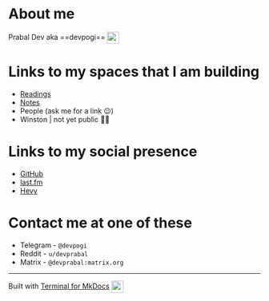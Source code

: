 # About me

Prabal Dev aka ==devpogi==  <img src="https://api.iconify.design/twemoji:butterfly.svg" width="24" height="24" style="vertical-align: middle"> 


# Links to my spaces that I am building

- [Readings](https://devprabal.github.io/readings/)
- [Notes](https://devprabal.github.io/notes/)
- People (ask me for a link 😉)
- Winston | not yet public ⛓️‍💥

# Links to my social presence

- [GitHub](https://github.com/devprabal)
- [last.fm](https://www.last.fm/user/pd_weiss)
- [Hevy](https://hevy.com/user/devpogi)

# Contact me at one of these

- Telegram - `@devpogi`
- Reddit - `u/devprabal`
- Matrix - `@devprabal:matrix.org`

---

Built with [Terminal for MkDocs](https://ntno.github.io/mkdocs-terminal/configuration/features/) <img src="https://api.iconify.design/line-md:heart.svg" width="24" height="24" style="vertical-align: middle">   
